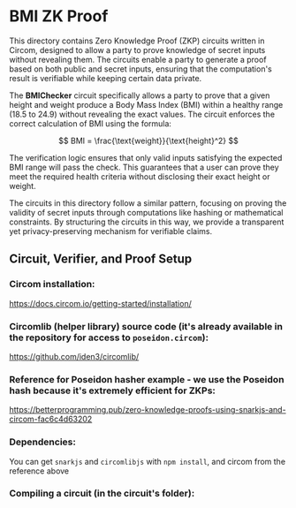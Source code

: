 # BMI ZK Proof

This directory contains Zero Knowledge Proof (ZKP) circuits written in Circom, designed to allow a party to prove knowledge of secret inputs without revealing them. The circuits enable a party to generate a proof based on both public and secret inputs, ensuring that the computation's result is verifiable while keeping certain data private.

The **BMIChecker** circuit specifically allows a party to prove that a given height and weight produce a Body Mass Index (BMI) within a healthy range (18.5 to 24.9) without revealing the exact values. The circuit enforces the correct calculation of BMI using the formula:

$$
BMI = \frac{\text{weight}}{\text{height}^2}
$$


The verification logic ensures that only valid inputs satisfying the expected BMI range will pass the check. This guarantees that a user can prove they meet the required health criteria without disclosing their exact height or weight.

The circuits in this directory follow a similar pattern, focusing on proving the validity of secret inputs through computations like hashing or mathematical constraints. By structuring the circuits in this way, we provide a transparent yet privacy-preserving mechanism for verifiable claims.

## Circuit, Verifier, and Proof Setup

### Circom installation:

https://docs.circom.io/getting-started/installation/

### Circomlib (helper library) source code (it's already available in the repository for access to `poseidon.circom`):

https://github.com/iden3/circomlib/

### Reference for Poseidon hasher example - we use the Poseidon hash because it's extremely efficient for ZKPs:

https://betterprogramming.pub/zero-knowledge-proofs-using-snarkjs-and-circom-fac6c4d63202

### Dependencies:

You can get `snarkjs` and `circomlibjs` with `npm install`, and circom from the reference above

### Compiling a circuit (in the circuit's folder):


